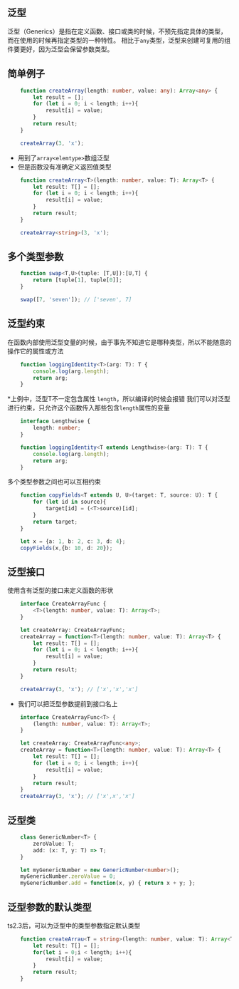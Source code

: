 ## 泛型

泛型（Generics）是指在定义函数、接口或类的时候，不预先指定具体的类型，而在使用的时候再指定类型的一种特性。
相比于`any`类型，泛型来创建可复用的组件要更好，因为泛型会保留参数类型。

## 简单例子

```typescript
    function createArray(length: number, value: any): Array<any> {
        let result = [];
        for (let i = 0; i < length; i++){
            result[i] = value;
        }
        return result;
    }

    createArray(3, 'x');
```

* 用到了`array<elemtype>`数组泛型
* 但是函数没有准确定义返回值类型

```typescript
    function createArray<T>(length: number, value: T): Array<T> {
        let result: T[] = [];
        for (let i = 0; i < length; i++){
            result[i] = value;
        }
        return result;
    }

    createArray<string>(3, 'x');
```

## 多个类型参数

```typescript
    function swap<T,U>(tuple: [T,U]):[U,T] {
        return [tuple[1], tuple[0]];
    }

    swap([7, 'seven']); // ['seven', 7]
```

## 泛型约束

在函数内部使用泛型变量的时候，由于事先不知道它是哪种类型，所以不能随意的操作它的属性或方法

```typescript
    function loggingIdentity<T>(arg: T): T {
        console.log(arg.length);
        return arg;
    }
```

*上例中，泛型T不一定包含属性 `length`，所以编译的时候会报错
我们可以对泛型进行约束，只允许这个函数传入那些包含`length`属性的变量

```typescript
    interface Lengthwise {
        length: number;
    }

    function loggingIdentity<T extends Lengthwise>(arg: T): T {
        console.log(arg.length);
        return arg;
    }
```

多个类型参数之间也可以互相约束

```typescript
    function copyFields<T extends U, U>(target: T, source: U): T {
        for (let id in source){
            target[id] = (<T>source)[id];
        }
        return target;
    }

    let x = {a: 1, b: 2, c: 3, d: 4};
    copyFields(x,{b: 10, d: 20});
```

## 泛型接口

使用含有泛型的接口来定义函数的形状

```typescript
    interface CreateArrayFunc {
        <T>(length: number, value: T): Array<T>;
    }

    let createArray: CreateArrayFunc;
    createArray = function<T>(length: number, value: T): Array<T> {
        let result: T[] = [];
        for (let i = 0; i < length; i++){
            result[i] = value;
        }
        return result;
    }

    createArray(3, 'x'); // ['x','x','x']
```

* 我们可以把泛型参数提前到接口名上

```typescript
    interface CreateArrayFunc<T> {
        (length: number, value: T): Array<T>;
    }

    let createArray: CreateArrayFunc<any>;
    createArray = function<T>(length: number, value: T): Array<T> {
        let result: T[] = [];
        for (let i = 0; i < length; i++){
            result[i] = value;
        }
        return result;
    }
    createArray(3, 'x'); // ['x',x','x']
```

## 泛型类

```typescript
    class GenericNumber<T> {
        zeroValue: T;
        add: (x: T, y: T) => T;
    }

    let myGenericNumber = new GenericNumber<number>();
    myGenericNumber.zeroValue = 0;
    myGenericNumber.add = function(x, y) { return x + y; };
```

## 泛型参数的默认类型

ts2.3后，可以为泛型中的类型参数指定默认类型

```typescript
    function createArrau<T = string>(length: number, value: T): Array<T> {
        let result: T[] = [];
        for(let i = 0;i < length; i++){
            result[i] = value;
        }
        return result;
    }
```
